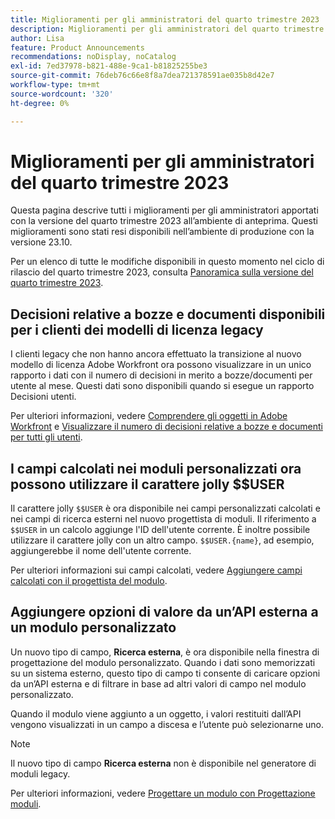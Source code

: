 ```yaml
---
title: Miglioramenti per gli amministratori del quarto trimestre 2023
description: Miglioramenti per gli amministratori del quarto trimestre 2023
author: Lisa
feature: Product Announcements
recommendations: noDisplay, noCatalog
exl-id: 7ed37978-b821-488e-9ca1-b81825255be3
source-git-commit: 76deb76c66e8f8a7dea721378591ae035b8d42e7
workflow-type: tm+mt
source-wordcount: '320'
ht-degree: 0%

---
```


# Miglioramenti per gli amministratori del quarto trimestre 2023

Questa pagina descrive tutti i miglioramenti per gli amministratori apportati con la versione del quarto trimestre 2023 all’ambiente di anteprima. Questi miglioramenti sono stati resi disponibili nell’ambiente di produzione con la versione 23.10.

Per un elenco di tutte le modifiche disponibili in questo momento nel ciclo di rilascio del quarto trimestre 2023, consulta [Panoramica sulla versione del quarto trimestre 2023](/help/quicksilver/product-announcements/product-releases/23-q4-release-activity/23-q4-release-overview.md).

## Decisioni relative a bozze e documenti disponibili per i clienti dei modelli di licenza legacy

I clienti legacy che non hanno ancora effettuato la transizione al nuovo modello di licenza Adobe Workfront ora possono visualizzare in un unico rapporto i dati con il numero di decisioni in merito a bozze/documenti per utente al mese. Questi dati sono disponibili quando si esegue un rapporto Decisioni utenti.

Per ulteriori informazioni, vedere [Comprendere gli oggetti in Adobe Workfront](/help/quicksilver/workfront-basics/navigate-workfront/workfront-navigation/understand-objects.md) e [Visualizzare il numero di decisioni relative a bozze e documenti per tutti gli utenti](/help/quicksilver/review-and-approve-work/tips-tricks-troubleshooting-approvals/view-number-of-decisions-for-users.md).

## I campi calcolati nei moduli personalizzati ora possono utilizzare il carattere jolly $$USER

Il carattere jolly `$$USER` è ora disponibile nei campi personalizzati calcolati e nei campi di ricerca esterni nel nuovo progettista di moduli. Il riferimento a `$$USER` in un calcolo aggiunge l&#39;ID dell&#39;utente corrente. È inoltre possibile utilizzare il carattere jolly con un altro campo. `$$USER.{name}`, ad esempio, aggiungerebbe il nome dell&#39;utente corrente.

Per ulteriori informazioni sui campi calcolati, vedere [Aggiungere campi calcolati con il progettista del modulo](/help/quicksilver/administration-and-setup/customize-workfront/create-manage-custom-forms/form-designer/design-a-form/add-a-calculated-field.md).

## Aggiungere opzioni di valore da un’API esterna a un modulo personalizzato

Un nuovo tipo di campo, **Ricerca esterna**, è ora disponibile nella finestra di progettazione del modulo personalizzato. Quando i dati sono memorizzati su un sistema esterno, questo tipo di campo ti consente di caricare opzioni da un’API esterna e di filtrare in base ad altri valori di campo nel modulo personalizzato.

Quando il modulo viene aggiunto a un oggetto, i valori restituiti dall’API vengono visualizzati in un campo a discesa e l’utente può selezionarne uno.

>[!NOTE]
>
>Il nuovo tipo di campo **Ricerca esterna** non è disponibile nel generatore di moduli legacy.

Per ulteriori informazioni, vedere [Progettare un modulo con Progettazione moduli](/help/quicksilver/administration-and-setup/customize-workfront/create-manage-custom-forms/form-designer/design-a-form/design-a-form.md).
